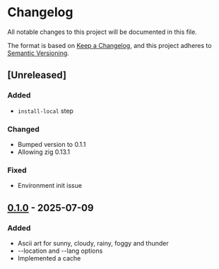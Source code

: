 # Changelog

All notable changes to this project will be documented in this file.

The format is based on [Keep a Changelog](https://keepachangelog.com/en/1.1.0/), and this project adheres to [Semantic Versioning](https://semver.org/spec/v2.0.0.html).


## [Unreleased]

### Added

- `install-local` step

### Changed

- Bumped version to 0.1.1
- Allowing zig 0.13.1

### Fixed

- Environment init issue


## [0.1.0] - 2025-07-09 

### Added

- Ascii art for sunny, cloudy, rainy, foggy and thunder
- --location and --lang options
- Implemented a cache


[0.1.0]: https://github.com/KDesp73/weathercli/releases/tag/v0.1.0

